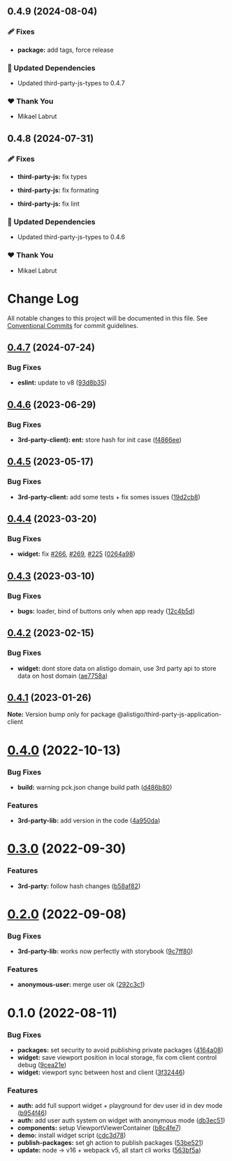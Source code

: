 ## 0.4.9 (2024-08-04)


### 🩹 Fixes

- **package:** add tags, force release


### 🧱 Updated Dependencies

- Updated third-party-js-types to 0.4.7


### ❤️  Thank You

- Mikael Labrut

## 0.4.8 (2024-07-31)


### 🩹 Fixes

- **third-party-js:** fix types

- **third-party-js:** fix formating

- **third-party-js:** fix lint


### 🧱 Updated Dependencies

- Updated third-party-js-types to 0.4.6


### ❤️  Thank You

- Mikael Labrut

# Change Log

All notable changes to this project will be documented in this file.
See [Conventional Commits](https://conventionalcommits.org) for commit guidelines.

## [0.4.7](https://github.com/alistigo/core/compare/@alistigo/third-party-js-application-client@0.4.6...@alistigo/third-party-js-application-client@0.4.7) (2024-07-24)

### Bug Fixes

- **eslint:** update to v8 ([93d8b35](https://github.com/alistigo/core/commit/93d8b35893b96c36ba4f6b84442c9eab32360424))

## [0.4.6](https://github.com/alistigo/core/compare/@alistigo/third-party-js-application-client@0.4.5...@alistigo/third-party-js-application-client@0.4.6) (2023-06-29)

### Bug Fixes

- **3rd-party-client): ent:** store hash for init case ([f4866ee](https://github.com/alistigo/core/commit/f4866ee74b80851a0f7f50aaf7cf648dff3c5ad8))

## [0.4.5](https://github.com/alistigo/core/compare/@alistigo/third-party-js-application-client@0.4.4...@alistigo/third-party-js-application-client@0.4.5) (2023-05-17)

### Bug Fixes

- **3rd-party-client:** add some tests + fix somes issues ([19d2cb8](https://github.com/alistigo/core/commit/19d2cb8bdf9d1a7b15825e73b57cfeddde3ddf6a))

## [0.4.4](https://github.com/alistigo/core/compare/@alistigo/third-party-js-application-client@0.4.3...@alistigo/third-party-js-application-client@0.4.4) (2023-03-20)

### Bug Fixes

- **widget:** fix [#266](https://github.com/alistigo/core/issues/266), [#269](https://github.com/alistigo/core/issues/269), [#225](https://github.com/alistigo/core/issues/225) ([0264a98](https://github.com/alistigo/core/commit/0264a98ffc97ad1fab135bab333653f782035230))

## [0.4.3](https://github.com/alistigo/core/compare/@alistigo/third-party-js-application-client@0.4.2...@alistigo/third-party-js-application-client@0.4.3) (2023-03-10)

### Bug Fixes

- **bugs:** loader, bind of buttons only when app ready ([12c4b5d](https://github.com/alistigo/core/commit/12c4b5d48cbac6e1ad3a53773db990114373afff))

## [0.4.2](https://github.com/alistigo/core/compare/@alistigo/third-party-js-application-client@0.4.1...@alistigo/third-party-js-application-client@0.4.2) (2023-02-15)

### Bug Fixes

- **widget:** dont store data on alistigo domain, use 3rd party api to store data on host domain ([ae7758a](https://github.com/alistigo/core/commit/ae7758a925e3303ca65e5865ad1cdf676501905b))

## [0.4.1](https://github.com/alistigo/core/compare/@alistigo/third-party-js-application-client@0.4.0...@alistigo/third-party-js-application-client@0.4.1) (2023-01-26)

**Note:** Version bump only for package @alistigo/third-party-js-application-client

# [0.4.0](https://github.com/alistigo/core/compare/@alistigo/third-party-js-application-client@0.3.0...@alistigo/third-party-js-application-client@0.4.0) (2022-10-13)

### Bug Fixes

- **build:** warning pck.json change build path ([d486b80](https://github.com/alistigo/core/commit/d486b8050f49ca9557c8b433fce1f63096ba60b4))

### Features

- **3rd-party-lib:** add version in the code ([4a950da](https://github.com/alistigo/core/commit/4a950da0bc75047f5ed32b3a17371a85ee6d31bd))

# [0.3.0](https://github.com/alistigo/core/compare/@alistigo/third-party-js-application-client@0.2.0...@alistigo/third-party-js-application-client@0.3.0) (2022-09-30)

### Features

- **3rd-party:** follow hash changes ([b58af82](https://github.com/alistigo/core/commit/b58af82ea1f6721e0088c5f833482ce17fa1fb18))

# [0.2.0](https://github.com/alistigo/core/compare/@alistigo/third-party-js-application-client@0.1.0...@alistigo/third-party-js-application-client@0.2.0) (2022-09-08)

### Bug Fixes

- **3rd-party-lib:** works now perfectly with storybook ([9c7ff80](https://github.com/alistigo/core/commit/9c7ff80e89c091d54fef02e594e588f576e69cd9))

### Features

- **anonymous-user:** merge user ok ([292c3c1](https://github.com/alistigo/core/commit/292c3c1498b50b09af43a4e7169b2c1684ddaa0c))

# 0.1.0 (2022-08-11)

### Bug Fixes

- **packages:** set security to avoid publishing private packages ([4164a08](https://github.com/alistigo/core/commit/4164a08d2b046cc624471892a44cf8ddc250b1a4))
- **widget:** save viewport position in local storage, fix com client control debug ([9cea21e](https://github.com/alistigo/core/commit/9cea21e5a478ce78659de35d747cf740b1d520a6))
- **widget:** viewport sync between host and client ([3f32446](https://github.com/alistigo/core/commit/3f32446588df633ddf729bf0a6404049171aa080))

### Features

- **auth:** add full support widget + playground for dev user id in dev mode ([b954f46](https://github.com/alistigo/core/commit/b954f462784ba7fc9d2dacfaaf62751d3e07de81))
- **auth:** add user auth system on widget with anonymous mode ([db3ec51](https://github.com/alistigo/core/commit/db3ec5165e6b23259f1c8e1e3996c3b8420bb116))
- **components:** setup ViewportViewerContainer ([b8c4fe7](https://github.com/alistigo/core/commit/b8c4fe7c4047f72752d9f1b1b2f84ad87d85a44a))
- **demo:** install widget script ([cdc3d78](https://github.com/alistigo/core/commit/cdc3d78c543bf5baeb5668577683beadcff1b9e5))
- **publish-packages:** set gh action to publish packages ([53be521](https://github.com/alistigo/core/commit/53be521b42203e9bafb95af274c42b75b7943eab))
- **update:** node -> v16 + webpack v5, all start cli works ([563bf5a](https://github.com/alistigo/core/commit/563bf5a8f6e9ea3b327a075acf8931fb1158f225))
